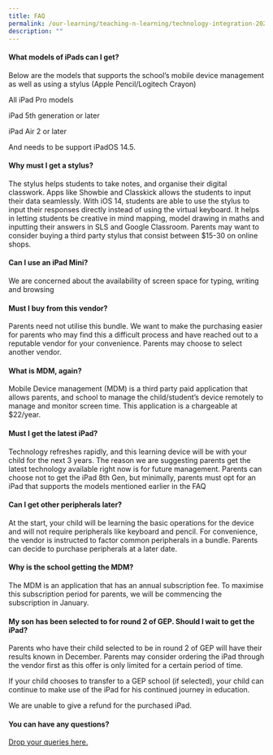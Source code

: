 ```yaml
---
title: FAQ
permalink: /our-learning/teaching-n-learning/technology-integration-2023/faq-1/
description: ""
---
```

<h4><strong>What models of iPads can I get?</strong></h4>
<p>Below are the models that supports the school’s mobile device management as well as using a stylus (Apple Pencil/Logitech Crayon)</p>
<p>All iPad Pro models</p>
<p>iPad 5th generation or later</p>
<p>iPad Air 2 or later</p>
<p>And needs to be support iPadOS 14.5.</p>
<h4><strong>Why must I get a stylus?</strong></h4>
<p>The stylus helps students to take notes, and organise their digital classwork. Apps like Showbie and Classkick allows the students to input their data seamlessly. With iOS 14, students are able to use the stylus to input their responses directly instead of using the virtual keyboard. It helps in letting students be creative in mind mapping, model drawing in maths and inputting their answers in SLS and Google Classroom. Parents may want to consider buying a third party stylus that consist between $15-30 on online shops.</p>
<h4><strong>Can I use an iPad Mini?</strong></h4>
<p>We are concerned about the availability of screen space for typing, writing and browsing</p>
<h4><strong>Must I buy from this vendor?</strong></h4>
<p>Parents need not utilise this bundle. We want to make the purchasing easier for parents who may find this a difficult process and have reached out to a reputable vendor for your convenience. Parents may choose to select another vendor.</p>
<h4><strong>What is MDM, again?</strong></h4>
<p>Mobile Device management (MDM) is a third party paid application that allows parents, and school to manage the child/student’s device remotely to manage and monitor screen time. This application is a chargeable at $22/year.</p>
<h4><strong>Must I get the latest iPad?</strong></h4>
<p>Technology refreshes rapidly, and this learning device will be with your child for the next 3 years. The reason we are suggesting parents get the latest technology available right now is for future management. Parents can choose not to get the iPad 8th Gen, but minimally, parents must opt for an iPad that supports the models mentioned earlier in the FAQ</p>
<h4><strong>Can I get other peripherals later?</strong></h4>
<p>At the start, your child will be learning the basic operations for the device and will not require peripherals like keyboard and pencil. For convenience, the vendor is instructed to factor common peripherals in a bundle. Parents can decide to purchase peripherals at a later date.</p>
<h4><strong>Why is the school getting the MDM?</strong></h4>
<p>The MDM is an application that has an annual subscription fee. To maximise this subscription period for parents, we will be commencing the subscription in January.</p>
<h4><strong>My son has been selected to for round 2 of GEP. Should I wait to get the iPad?</strong></h4>
<p>Parents who have their child selected to be in round 2 of GEP will have their results known in December. Parents may consider ordering the iPad through the vendor first as this offer is only limited for a certain period of time.&nbsp;</p>
<p>If your child chooses to transfer to a GEP school (if selected), your child can continue to make use of the iPad for his continued journey in education.&nbsp;</p>
<p>We are unable to give a refund for the purchased iPad.</p>
<h4><strong>You can have any questions?</strong></h4>
<p><a target="" href="https://docs.google.com/forms/d/e/1FAIpQLSc8BZEeIRpEmkxzwRqzrHumAY8OOBz-KFZrFsENWKCRXiUoww/viewform">Drop your queries here.</a></p>